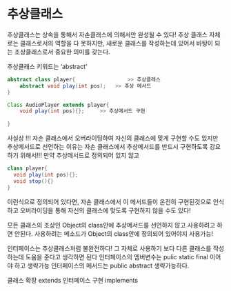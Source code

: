 # 추상클래스
추상클래스는 상속을 통해서 자손클래스에 의해서만 완성될 수 있다!
추상 클래스 자체로는 클래스로서의 역할을 다 못하지만, 새로운 클래스를 작성하는데 있어서 바탕이 되는 조상클래스로서
중요한 의미를 갖는다. 

추상클래스 키워드는 ‘abstract’ 

````java
abstract class player{                 >> 추상클래스
	abstract void play(int pos);   >> 추상 메서드
}

Class AudioPlayer extends player{
	void play(int pos){};     >> 추상메서드 구현
	
}
````
사실상 !!! 
자손 클래스에서 오버라이딩하여 자신의 클래스에 맞게 구현할 수도 있지만 
추상메서드로 선언하는 이유는 자손 클래스에서 추상메서드를 반드시 구현하도록 강요하기 위해서!!!
만약 추상메서드로 정의되어 있지 않고 

````java
class player{
  void play(int pos){};
  void stop(){}
}
````

이런식으로 정의되어 있다면, 자손 클래스에서 이 메서드들이 온전히 구현된것으로 인식하고 오버라이딩을 통해 
자신의 클래스에 맞도록 구현하지 않을 수도 있다!

모든 클래스의 조상인 Object의  class안에 추상메서드를 선언하지 않고 사용하려고 하면 안된다.
사용하려는 메소드가 Object의  class안에 정의되어 있어야지 사용가능!

인터페이스는 추상클래스처럼 불완전하다! 
그 자체로 사용하기 보다 다른 클래스를 작성하는데 도움을 준다고 생각하면 된다
인터페이스의 멤버변수는 pulic static final 이어야 하고 생략가능
인터페이스의 메서드는 public abstract 생략가능하다.

클래스 확장  extends
인터페이스 구현 implements
